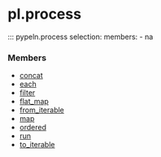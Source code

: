 
# pl.process

::: pypeln.process
    selection:
      members:
        - na


### Members
* [concat](concat.md)
* [each](each.md)
* [filter](filter.md)
* [flat_map](flat_map.md)
* [from_iterable](from_iterable.md)
* [map](map.md)
* [ordered](ordered.md)
* [run](run.md)
* [to_iterable](to_iterable.md)

